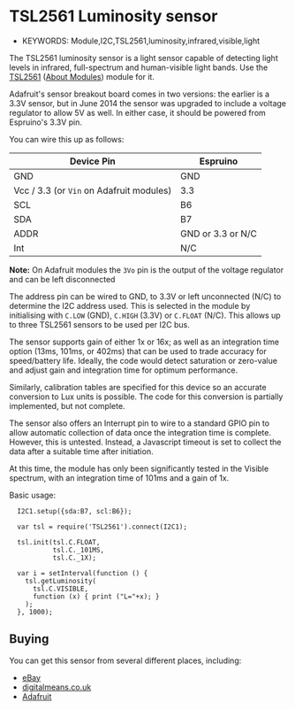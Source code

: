 <!--- Copyright (c) 2014 Tom Gidden. See the file LICENSE for copying permission. -->
TSL2561 Luminosity sensor
==========================

* KEYWORDS: Module,I2C,TSL2561,luminosity,infrared,visible,light

The TSL2561 luminosity sensor is a light sensor capable of detecting light levels in infrared, full-spectrum and human-visible light bands.  Use the [TSL2561](/modules/TSL2561.js) ([About Modules](/Modules)) module for it.

Adafruit's sensor breakout board comes in two versions: the earlier is a 3.3V sensor, but in June 2014 the sensor was upgraded to include a voltage regulator to allow 5V as well. In either case, it should be powered from Espruino's 3.3V pin.

You can wire this up as follows:

| Device Pin | Espruino |
| ---------- | -------- |
| GND        | GND      |
| Vcc / 3.3 (or `Vin` on Adafruit modules)   | 3.3      |
| SCL        | B6       |
| SDA        | B7       |
| ADDR       | GND or 3.3 or N/C |
| Int        | N/C      |

**Note:** On Adafruit modules the `3Vo` pin is the output of the voltage regulator and can be left disconnected

The address pin can be wired to GND, to 3.3V or left unconnected (N/C) to determine the I2C address used.  This is selected in the module by initialising with `C.LOW` (GND), `C.HIGH` (3.3V) or `C.FLOAT` (N/C). This allows up to three TSL2561 sensors to be used per I2C bus.

The sensor supports gain of either 1x or 16x; as well as an integration time option (13ms, 101ms, or 402ms) that can be used to trade accuracy for speed/battery life.  Ideally, the code would detect saturation or zero-value and adjust gain and integration time for optimum performance.

Similarly, calibration tables are specified for this device so an accurate conversion to Lux units is possible.  The code for this conversion is partially implemented, but not complete.

The sensor also offers an Interrupt pin to wire to a standard GPIO pin to allow automatic collection of data once the integration time is complete. However, this is untested. Instead, a Javascript timeout is set to collect the data after a suitable time after initiation.

At this time, the module has only been significantly tested in the Visible spectrum, with an integration time of 101ms and a gain of 1x.

Basic usage:

```
  I2C1.setup({sda:B7, scl:B6});

  var tsl = require('TSL2561').connect(I2C1);

  tsl.init(tsl.C.FLOAT,
           tsl.C._101MS,
           tsl.C._1X);

  var i = setInterval(function () {
    tsl.getLuminosity(
      tsl.C.VISIBLE,
      function (x) { print ("L="+x); }
    );
  }, 1000);
```

Buying
-----

You can get this sensor from several different places, including:

 * [eBay](http://www.ebay.com/sch/i.html?_nkw=TSL2561&_sacat=92074)
 * [digitalmeans.co.uk](https://digitalmeans.co.uk/shop/index.php?route=product/search&tag=tsl2561)
 * [Adafruit](http://www.adafruit.com/product/439)
